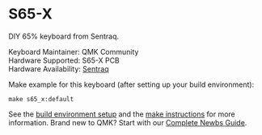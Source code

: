 S65-X
=====

DIY 65% keyboard from Sentraq.

Keyboard Maintainer: QMK Community  
Hardware Supported: S65-X PCB  
Hardware Availability: [Sentraq](https://sentraq.com/products/s65-x-rgb-diy-keyboard-kit)

Make example for this keyboard (after setting up your build environment):

    make s65_x:default

See the [build environment setup](https://docs.qmk.fm/#/getting_started_build_tools) and the [make instructions](https://docs.qmk.fm/#/getting_started_make_guide) for more information. Brand new to QMK? Start with our [Complete Newbs Guide](https://docs.qmk.fm/#/newbs).
